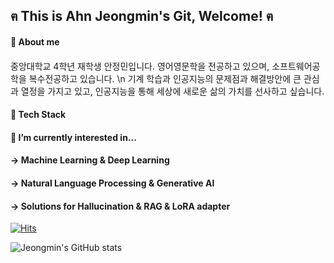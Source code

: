 ## ฅ This is Ahn Jeongmin's Git, Welcome!  ฅ
            
#### 🌱 About me
####
중앙대학교 4학년 재학생 안정민입니다. 영어영문학을 전공하고 있으며, 소프트웨어공학을 복수전공하고 있습니다. \n
기계 학습과 인공지능의 문제점과 해결방안에 큰 관심과 열정을 가지고 있고, 인공지능을 통해 세상에 새로운 삶의 가치를 선사하고 싶습니다.
####
####
####
#### 🌱 Tech Stack



#### 🌱 I’m currently interested in...
#### → Machine Learning & Deep Learning
#### → Natural Language Processing & Generative AI
#### → Solutions for Hallucination & RAG & LoRA adapter
<!--
**Ahn-Jeongmin/Ahn-Jeongmin** is a ✨ _special_ ✨ repository because its `README.md` (this file) appears on your GitHub profile.

Here are some ideas to get you started:

- 🔭 I’m currently working on ...
- 🌱 I’m currently learning ...
- 👯 I’m looking to collaborate on ...
- 🤔 I’m looking for help with ...
- 💬 Ask me about ...
- 📫 How to reach me: ...
- 😄 Pronouns: ...
- ⚡ Fun fact: ...
-->



[![Hits](https://hits.seeyoufarm.com/api/count/incr/badge.svg?url=https%3A%2F%2Fgithub.com%2FAhn-Jeongmin&count_bg=%2311AC78&title_bg=%23555555&icon=github.svg&icon_color=%231DB67F&title=%E0%B8%85+Hits+%E0%B8%85&edge_flat=false)](https://hits.seeyoufarm.com)   

![Jeongmin's GitHub stats](https://github-readme-stats.vercel.app/api?username=Ahn-Jeongmin&show_icons=true&theme=dracula)
